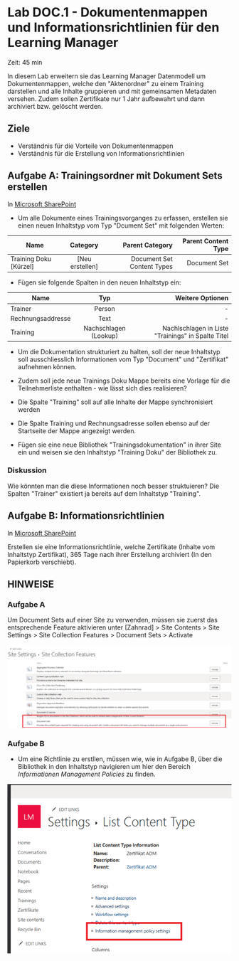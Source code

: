 # Lab DOC.1 - Dokumentenmappen und Informationsrichtlinien für den Learning Manager
Zeit: 45 min

In diesem Lab erweitern sie das Learning Manager Datenmodell um Dokumentenmappen, welche den "Aktenordner" zu einem Training darstellen und alle Inhalte gruppieren und mit gemeinsamen Metadaten versehen.
Zudem sollen Zertifikate nur 1 Jahr aufbewahrt und dann archiviert bzw. gelöscht werden.

## Ziele
- Verständnis für die Vorteile von Dokumentenmappen
- Verständnis für die Erstellung von Informationsrichtlinien

## Aufgabe A: Trainingsordner mit Dokument Sets erstellen

In [Microsoft SharePoint](https://crm149144.sharepoint.com/_layouts/15/sharepoint.aspx)

+ Um alle Dokumente eines Trainingsvorganges zu erfassen, erstellen sie einen neuen Inhaltstyp vom Typ "Dcument Set" mit folgenden Werten:

| Name         | Category | Parent Category | Parent Content Type |
|--------------|:-----:|-----------:|------:|
| Training Doku [Kürzel] |  [Neu erstellen] |        Document Set Content Types | Document Set |

+ Fügen sie folgende Spalten in den neuen Inhaltstyp ein:


| Name         | Typ | Weitere Optionen |
|--------------|:-----:|-----------:|
| Trainer |  Person |        - |
| Rechnungsaddresse      |  Text |          - |
| Training      |  Nachschlagen (Lookup) |Nachlschlagen in Liste "Trainings" in Spalte Titel| 

* Um die Dokumentation strukturiert zu halten, soll der neue Inhaltstyp soll ausschliesslich Informationen vom Typ "Document" und "Zertifikat" aufnehmen können.

* Zudem soll jede neue Trainings Doku Mappe bereits eine Vorlage für die Teilnehmerliste enthalten - wie lässt sich dies realisieren?

* Die Spalte "Training" soll auf alle Inhalte der Mappe synchronisiert werden

* Die Spalte Training und Rechnungsadresse sollen ebenso auf der Startseite der Mappe angezeigt werden.

* Fügen sie eine neue Bibliothek "Trainingsdokumentation" in ihrer Site ein und weisen sie den Inhaltstyp "Training Doku" der Bibliothek zu.

### Diskussion

Wie könnten man die diese Informationen noch besser struktuieren? Die Spalten "Trainer" existiert ja bereits auf dem Inhaltstyp "Training".

## Aufgabe B: Informationsrichtlinien

In [Microsoft SharePoint](https://crm149144.sharepoint.com/_layouts/15/sharepoint.aspx)

Erstellen sie eine Informationsrichtlinie, welche Zertifikate (Inhalte vom Inhaltstyp Zertifikat), 365 Tage nach ihrer Erstellung archiviert (In den Papierkorb verschiebt).

## HINWEISE

### Aufgabe A

Um Document Sets auf einer Site zu verwenden, müssen sie zuerst das entsprechende Feature aktivieren unter [Zahnrad] > Site Contents > Site Settings > Site Collection Features > Document Sets > Activate

![Document Set Feature aktivieren](<img/Lab DOC.1A - Activate Document Set Feature.png>)


### Aufgabe B

* Um eine Richtlinie zu erstllen, müssen wie, wie in Aufgabe B, über die Bibliothek in den Inhaltstyp navigieren um hier den Bereich *Informationen Management Policies* zu finden.

![Content Type - Information Management Policy Settings](<./img/Lab SPI.3C - CT Information Policy Settings.png>)

